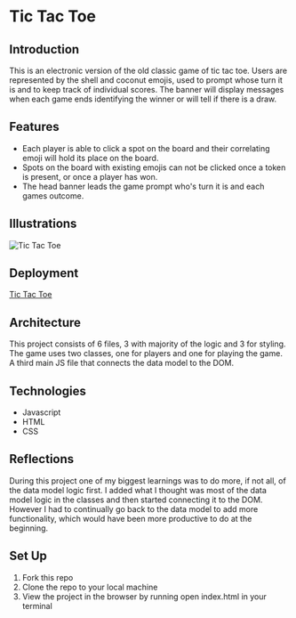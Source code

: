 # Tic Tac Toe


## Introduction

This is an electronic version of the old classic game of tic tac toe. Users are represented by the shell and coconut emojis, used to prompt whose turn it is and to keep track of individual scores. The banner will display messages when each game ends identifying the winner or will tell if there is a draw.


## Features

- Each player is able to click a spot on the board and their correlating emoji will hold its place on the board.
- Spots on the board with existing emojis can not be clicked once a token is present, or once a player has won.
- The head banner leads the game prompt who's turn it is and each games outcome.


## Illustrations

![Tic Tac Toe](https://media.giphy.com/media/vZ968uVenNoCquDmzA/giphy.gif)


## Deployment

[Tic Tac Toe](https://megschuetz.github.io/tic-tac-toe/)


## Architecture

This project consists of 6 files, 3 with majority of the logic and 3 for styling. The game uses two classes, one for players and one for playing the game. A third main JS file that connects the data model to the DOM.  


## Technologies

- Javascript
- HTML
- CSS


## Reflections

During this project one of my biggest learnings was to do more, if not all, of the data model logic first. I added what I thought was most of the data model logic in the classes and then started connecting it to the DOM. However I had to continually go back to the data model to add more functionality, which would have been more productive to do at the beginning.


## Set Up

1. Fork this repo
2. Clone the repo to your local machine
3. View the project in the browser by running open index.html in your terminal
